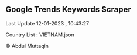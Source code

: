

## Google Trends Keywords Scraper 
 
Last Update 12-01-2023 , 10:43:27

Country List :
VIETNAM.json



© Abdul Muttaqin 
